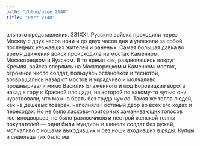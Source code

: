 ```yaml
---
path: "/blog/page_2148"
title: "Part 2148"
---
```


ального представления.
331XXI.
Русские войска проходили через Москву с двух часов ночи и до двух часов дня и увлекали за собой последних уезжавших жителей и раненых.
Самая большая давка во время движения войск происходила на мостах Каменном, Москворецком и Яузском.
В то время как, раздвоившись вокруг Кремля, войска сперлись на Москворецком и Каменном мостах, огромное число солдат, пользуясь остановкой и теснотой, возвращались назад от мостов и украдчиво и молчаливо прошныривали мимо Василия Блаженного и под Боровицкие ворота назад в гору к Красной площади, на которой по какому-то чутью они чувствовали, что можно брать без труда чужое. Такая же толпа людей, как на дешевых товарах, наполняла Гостиный двор во всех его ходах и переходах. Но не было ласково-приторных заманивающих голосов гостинодворцев, не было разносчиков и пестрой женской толпы покупателей — одни были мундиры и шинели солдат без ружей, молчаливо с ношами выходивших и без ноши входивших в ряды. Купцы и сидельцы (их было ма
